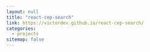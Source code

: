 ```yaml
---
layout: null
title: "react-cep-search"
link: https://victordev.github.io/react-cep-search/
categories:
  - projects
sitemap: false
---
```

